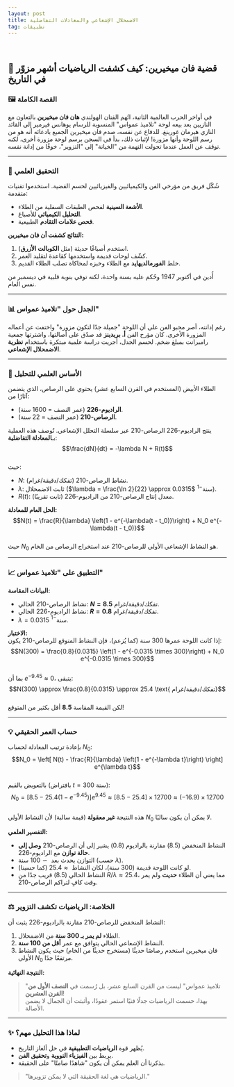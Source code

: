 ```yaml
---
layout: post
title: الاضمحلال الإشعاعي والمعادلات التفاضلية 
tag: تطبيقات
---
```


<br>




## 🎨 قضية فان ميخيرين: كيف كشفت الرياضيات أشهر مزوّر في التاريخ  
### 🖼️ القصة الكاملة  
في أواخر الحرب العالمية الثانية، اتُهم الفنان الهولندي **هان فان ميخيرين** بالتعاون مع النازيين بعد بيعه لوحة "تلاميذ عمواس" المنسوبة للرسام يوهانس فيرمير إلى القائد النازي هيرمان غورينغ. للدفاع عن نفسه، صدم فان ميخيرين الجميع بادعائه أنه هو من رسم اللوحة وأنها مزورة! لإثبات ذلك، بدأ في السجن برسم لوحة مزورة أخرى، لكنه توقف عن العمل عندما تحولت التهمة من "الخيانة" إلى "التزوير"، خوفًا من إدانة نفسه.  

---

### 🔬 التحقيق العلمي  
شُكّل فريق من مؤرخي الفن والكيميائيين والفيزيائيين لحسم القضية. استخدموا تقنيات متقدمة:  
- **الأشعة السينية** لفحص الطبقات السفلية من الطلاء.  
- **التحليل الكيميائي** للأصباغ.  
- **فحص علامات التقادم** الطبيعية.  

**النتائج كشفت أن فان ميخيرين:**  
1. استخدم أصباغًا حديثة (مثل **الكوبالت الأزرق**).  
2. كشّف لوحات قديمة واستخدمها كقاعدة لتقليد العمر.  
3. خلط **الفورمالديهايد** مع الطلاء وخبزه لمحاكاة تصلب الطلاء القديم.  

أُدين في أكتوبر 1947 وحُكم عليه بسنة واحدة، لكنه توفي بنوبة قلبية في ديسمبر من نفس العام.  

---

### 📊 الجدل حول "تلاميذ عمواس"  
رغم إدانته، أصر محبو الفن على أن اللوحة "جميلة جدًا لتكون مزورة" واختفت عن أعماله المزورة الأخرى. كان مؤرخ الفن **أ. بريدينز** قد صدّق على أصالتها، واشترتها جمعية رامبرانت بمبلغ ضخم. لحسم الجدل، أُجريت دراسة علمية مبتكرة باستخدام **نظرية الاضمحلال الإشعاعي**.  

---

### 🧪 الأساس العلمي للتحليل  
الطلاء الأبيض (المستخدم في القرن السابع عشر) يحتوي على الرصاص، الذي يتضمن آثارًا من:  
- **الراديوم-226** (عمر النصف = 1600 سنة).  
- **الرصاص-210** (عمر النصف = 22 سنة).  

ينتج الراديوم-226 الرصاص-210 عبر سلسلة التحلل الإشعاعي. تُوصف هذه العملية بـ**المعادلة التفاضلية**:  
$$\frac{dN}{dt} = -\lambda N + R(t)$$  
حيث:  
- $N$: نشاط الرصاص-210 (تفكك/دقيقة/غرام).  
- $\lambda$: ثابت الاضمحلال ($\lambda = \frac{\ln 2}{22} \approx 0.0315$ سنة$^{-1}$).  
- $R(t)$: معدل إنتاج الرصاص-210 من الراديوم-226 (ثابت تقريبًا).  

**الحل العام للمعادلة:**  
$$N(t) = \frac{R}{\lambda} \left(1 - e^{-\lambda(t - t_0)}\right) + N_0 e^{-\lambda(t - t_0)}$$  
حيث $N_0$ هو النشاط الإشعاعي الأولي للرصاص-210 عند استخراج الرصاص من الخام.  

---

### 📈 التطبيق على "تلاميذ عمواس"  
**البيانات المقاسة:**  
- نشاط الرصاص-210 الحالي: **$N = 8.5$** تفكك/دقيقة/غرام.  
- نشاط الراديوم-226 الحالي: **$R = 0.8$** تفكك/دقيقة/غرام.  
- $\lambda = 0.0315$ سنة$^{-1}$.  

**الاختبار:**  
إذا كانت اللوحة عمرها 300 سنة (كما يُزعم)، فإن النشاط المتوقع للرصاص-210 يكون:  
$$N(300) = \frac{0.8}{0.0315} \left(1 - e^{-0.0315 \times 300}\right) + N_0 e^{-0.0315 \times 300}$$  
بما أن $e^{-9.45} \approx 0$، يتبقى:  
$$N(300) \approx \frac{0.8}{0.0315} \approx 25.4 \text{ تفكك/دقيقة/غرام}$$  
لكن القيمة المقاسة **8.5** أقل بكثير من المتوقع!  

---

### 💡 حساب العمر الحقيقي  
بإعادة ترتيب المعادلة لحساب $N_0$:  
$$N_0 = \left[ N(t) - \frac{R}{\lambda} \left(1 - e^{-\lambda t}\right) \right] e^{\lambda t}$$  
بالتعويض بالقيم (بافتراض $t = 300$ سنة):  
$$N_0 = \left[ 8.5 - 25.4 \left(1 - e^{-9.45}\right) \right] e^{9.45} \approx \left[ 8.5 - 25.4 \right] \times 12700 \approx (-16.9) \times 12700$$  
هذه النتيجة **غير معقولة** (قيمة سالبة) لأن النشاط الأولي $N_0$ لا يمكن أن يكون سالبًا.  

**التفسير العلمي:**  
- النشاط المنخفض (8.5) مقارنة بالراديوم (0.8) يشير إلى أن الرصاص-210 **وصل إلى حالة توازن** مع الراديوم-226.  
- التوازن يحدث بعد $\sim 100$ سنة (حسب $\lambda$).  
- لو كانت اللوحة قديمة (300 سنة)، لكان النشاط $\approx 25.4$ (كما حسبنا).  
- النشاط الحالي (8.5) قريب جدًا من $R/\lambda \approx 25.4$، مما يعني أن الطلاء **حديث** ولم يمر وقت كافٍ لتراكم الرصاص-210.  

---

### ⚖️ الخلاصة: الرياضيات تكشف التزوير  
النشاط المنخفض للرصاص-210 مقارنة بالراديوم-226 يثبت أن:  
1. الطلاء **لم يمر بـ 300 سنة** من الاضمحلال.  
2. النشاط الإشعاعي الحالي يتوافق مع عمر **أقل من 100 سنة**.  
3. فان ميخيرين استخدم رصاصًا حديثًا (مستخرج حديثًا من الخام) حيث يكون النشاط الأولي $N_0$ مرتفعًا جدًا.  

**النتيجة النهائية:**  
> "تلاميذ عمواس" ليست من القرن السابع عشر، بل رُسمت في **النصف الأول من القرن العشرين**!  
بهذا، حسمت الرياضيات جدلًا فنيًا استمر عقودًا، وأثبتت أن الجمال لا يضمن الأصالة.  

--- 

### ✨ لماذا هذا التحليل مهم؟  
- يُظهر قوة **الرياضيات التطبيقية** في حل ألغاز التاريخ.  
- يربط بين **الفيزياء النووية** و**تحقيق الفن**.  
- يذكرنا أن العلم يمكن أن يكون "شاهدًا صامتًا" على الحقيقة.  

> "الرياضيات هي لغة الحقيقة التي لا يمكن تزويرها."
